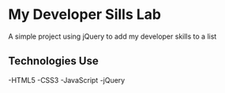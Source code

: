 # My Developer Sills Lab

A simple project using jQuery to add my developer skills to a list

## Technologies Use
-HTML5
-CSS3
-JavaScript
-jQuery